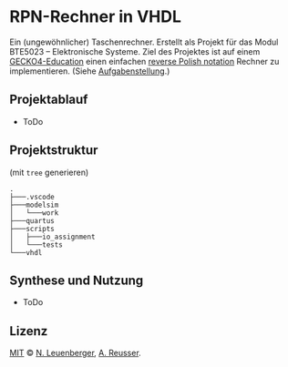 # RPN-Rechner in VHDL

Ein (ungewöhnlicher) Taschenrechner. Erstellt als Projekt für das Modul BTE5023 – Elektronische Systeme. Ziel des Projektes ist auf einem [GECKO4-Education](https://gecko-wiki.ti.bfh.ch/gecko4education:start) einen einfachen [reverse Polish notation](https://de.wikipedia.org/wiki/Umgekehrte_polnische_Notation) Rechner zu implementieren. (Siehe [Aufgabenstellung](project-rpn-calculator-de.pdf).)

## Projektablauf
- ToDo

## Projektstruktur
(mit `tree` generieren)
```
.
├───.vscode
├───modelsim
│   └───work
├───quartus
├───scripts
│   ├───io_assignment
│   └───tests
└───vhdl
```

## Synthese und Nutzung
- ToDo

## Lizenz
[MIT](LICENSE) © [N. Leuenberger](mailto:leuen4@bfh.ch), [A. Reusser](mailto:reusa1@bfh.ch).
